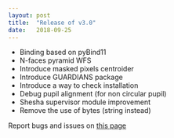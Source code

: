 ```yaml
---
layout: post
title:  "Release of v3.0"
date:   2018-09-25
---
```


- Binding based on pyBind11
- N-faces pyramid WFS
- Introduce masked pixels centroider
- Introduce GUARDIANS package
- Introduce a way to check installation
- Debug pupil alignment (for non circular pupil)
- Shesha supervisor module improvement
- Remove the use of bytes (string instead)

Report bugs and issues on [this page](https://github.com/ANR-COMPASS/shesha/issues)